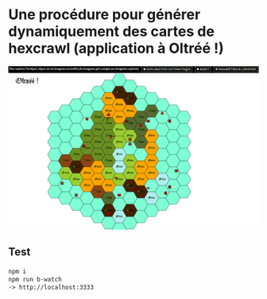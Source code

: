 # Une procédure pour générer dynamiquement des cartes de hexcrawl (application à Oltréé !)

![Capture d'écran](screenshot-01.png)

<!--
## Motivation

[Oltréé !](http://johndoe-rpg.com/catalogue/oltree) est un JDR encourageant le jeu « sandbox » et favorisant la création dynamique du contenu narratif (par le recours à l'improvisation et à des outils de narration partagée). Si le travail de préparation du MJ s'en trouve considérablement réduit, il est toutefois nécessaire de préparer la carte qui servira de support à l'aventure. Cette contribution propose une méthode pour supprimer cette étape de création de la carte *a priori* du jeu.
Le MJ peut ainsi lancer une campagne avec uniquement quelques notes sur les factions qu'il veut convoquer (c'est-à-dire 15 minutes dans un bus avec un bloc-note et un stylo).
-->

## Test

	npm i
	npm run b-watch
	-> http://localhost:3333